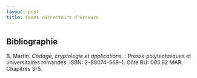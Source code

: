 ```yaml
---
layout: post
title: Codes correcteurs d'erreurs
---
```


## Bibliographie

B. Martin. *Codage, cryptologie et applications*.
:   Presse polytechniques et universitaires romandes. ISBN: 2–88074–569–1. Côte BU: 005.82 MAR. Chapitres 3-5.

